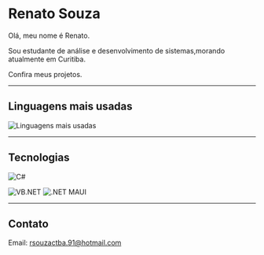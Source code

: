 # Renato Souza

Olá, meu nome é Renato.  

Sou estudante de análise e desenvolvimento de sistemas,morando atualmente em Curitiba.

Confira meus projetos.

---

## Linguagens mais usadas

![Linguagens mais usadas](https://github-readme-stats.vercel.app/api/top-langs/?username=rsouzactba91&layout=compact)

---

## Tecnologias

<!--![JavaScript](https://img.shields.io/badge/JavaScript-F7DF1E?logo=javascript&logoColor=black)-->
<!--![Python](https://img.shields.io/badge/Python-3776AB?logo=python&logoColor=white)-->
![C#](https://img.shields.io/badge/C%23-239120?logo=c-sharp&logoColor=white)
<!--![HTML5](https://img.shields.io/badge/HTML5-E34F26?logo=html5&logoColor=white)-->
<!--![CSS3](https://img.shields.io/badge/CSS3-1572B6?logo=css3&logoColor=white)-->
![VB.NET](https://img.shields.io/badge/VB.NET-5C2D91?logo=visual-basic&logoColor=white)
![.NET MAUI](https://img.shields.io/badge/.NET_MAUI-512BD4?logo=dotnet&logoColor=white&style=for-the-badge)

---

## Contato

Email: rsouzactba.91@hotmail.com

